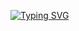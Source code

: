 [![Typing SVG](https://readme-typing-svg.demolab.com?font=Fira+Code&pause=1000&width=500&lines=HEY+I'M+OVER+HERE.+;I'm+A+NERD.+;Specializing+in+.BRAINDAMAGE)]([https://git.io/typing-svg](https://youtu.be/jkclTUXSp_4)https://youtu.be/jkclTUXSp_4#realcinamatics.Trollface)



